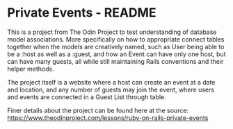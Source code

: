 # Private Events - README

This is a project from The Odin Project to test understanding of database model associations.
More specifically on how to appropriate connect tables together when the models are creatively named,
such as User being able to be a :host as well as a :guest, and how an Event can have only one host,
but can have many guests, all while still maintaining Rails conventions and their helper methods.

The project itself is a website where a host can create an event at a date and location, and any number
of guests may join the event, where users and events are connected in a Guest List through table.

Finer details about the project can be found here at the source:
https://www.theodinproject.com/lessons/ruby-on-rails-private-events
